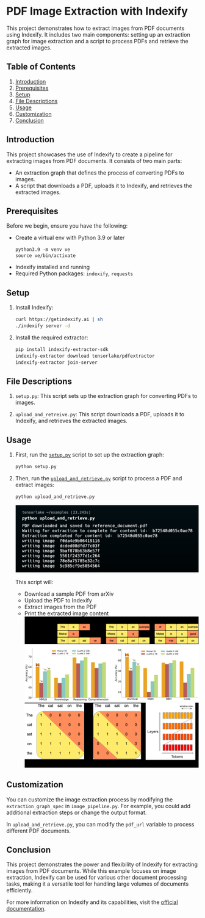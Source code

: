 # PDF Image Extraction with Indexify

This project demonstrates how to extract images from PDF documents using Indexify. It includes two main components: setting up an extraction graph for image extraction and a script to process PDFs and retrieve the extracted images.

## Table of Contents

1. [Introduction](#introduction)
2. [Prerequisites](#prerequisites)
3. [Setup](#setup)
4. [File Descriptions](#file-descriptions)
5. [Usage](#usage)
6. [Customization](#customization)
7. [Conclusion](#conclusion)

## Introduction

This project showcases the use of Indexify to create a pipeline for extracting images from PDF documents. It consists of two main parts:
- An extraction graph that defines the process of converting PDFs to images.
- A script that downloads a PDF, uploads it to Indexify, and retrieves the extracted images.

## Prerequisites

Before we begin, ensure you have the following:

- Create a virtual env with Python 3.9 or later
  ```shell
  python3.9 -m venv ve
  source ve/bin/activate
  ```
- Indexify installed and running
- Required Python packages: `indexify`, `requests`

## Setup

1. Install Indexify:
   ```bash
   curl https://getindexify.ai | sh
   ./indexify server -d
   ```

3. Install the required extractor:
   ```bash
   pip install indexify-extractor-sdk
   indexify-extractor download tensorlake/pdfextractor
   indexify-extractor join-server
   ```

## File Descriptions

1. `setup.py`: This script sets up the extraction graph for converting PDFs to images.

2. `upload_and_retreive.py`: This script downloads a PDF, uploads it to Indexify, and retrieves the extracted images.

## Usage

1. First, run the [`setup.py`](https://github.com/tensorlakeai/indexify/blob/main/examples/pdf/image/setup.py) script to set up the extraction graph:
   ```bash
   python setup.py
   ```

2. Then, run the [`upload_and_retrieve.py`](https://github.com/tensorlakeai/indexify/blob/main/examples/pdf/image/upload_and_retrieve.py) script to process a PDF and extract images:
   ```bash
   python upload_and_retrieve.py
   ```
   ![](Screenshot.png)

   This script will:
   - Download a sample PDF from arXiv
   - Upload the PDF to Indexify
   - Extract images from the PDF
   - Print the extracted image content
   ![](9baf878b63b8e57f.png)
   ![](5561f24377d1c264.png)
   ![](f0da4e9b06419116.png)

## Customization

You can customize the image extraction process by modifying the `extraction_graph_spec` in `image_pipeline.py`. For example, you could add additional extraction steps or change the output format.

In `upload_and_retrieve.py`, you can modify the `pdf_url` variable to process different PDF documents.

## Conclusion

This project demonstrates the power and flexibility of Indexify for extracting images from PDF documents. While this example focuses on image extraction, Indexify can be used for various other document processing tasks, making it a versatile tool for handling large volumes of documents efficiently.

For more information on Indexify and its capabilities, visit the [official documentation](https://docs.getindexify.ai).
